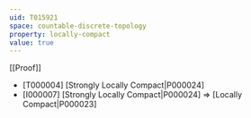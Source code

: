 ```yaml
---
uid: T015921
space: countable-discrete-topology
property: locally-compact
value: true
---
```

[[Proof]]

* [T000004] [Strongly Locally Compact|P000024]
* [I000007] [Strongly Locally Compact|P000024] => [Locally Compact|P000023]

